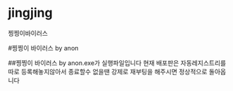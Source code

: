 # jingjing
찡찡이바이러스



#찡찡이 바이러스 by anon


##찡찡이 바이러스 by anon.exe가 실행파일입니다
현재 배포판은 자동레지스트리를 따로 등록해놓지않아서 종료할수 없을땐 강제로 재부팅을 해주시면 정상적으로 돌아옵니다
